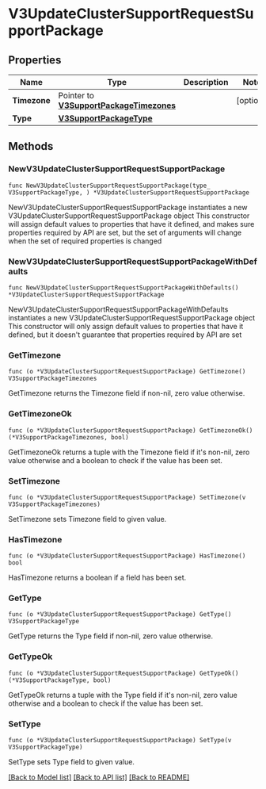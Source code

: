 # V3UpdateClusterSupportRequestSupportPackage

## Properties

Name | Type | Description | Notes
------------ | ------------- | ------------- | -------------
**Timezone** | Pointer to [**V3SupportPackageTimezones**](V3SupportPackageTimezones.md) |  | [optional] 
**Type** | [**V3SupportPackageType**](V3SupportPackageType.md) |  | 

## Methods

### NewV3UpdateClusterSupportRequestSupportPackage

`func NewV3UpdateClusterSupportRequestSupportPackage(type_ V3SupportPackageType, ) *V3UpdateClusterSupportRequestSupportPackage`

NewV3UpdateClusterSupportRequestSupportPackage instantiates a new V3UpdateClusterSupportRequestSupportPackage object
This constructor will assign default values to properties that have it defined,
and makes sure properties required by API are set, but the set of arguments
will change when the set of required properties is changed

### NewV3UpdateClusterSupportRequestSupportPackageWithDefaults

`func NewV3UpdateClusterSupportRequestSupportPackageWithDefaults() *V3UpdateClusterSupportRequestSupportPackage`

NewV3UpdateClusterSupportRequestSupportPackageWithDefaults instantiates a new V3UpdateClusterSupportRequestSupportPackage object
This constructor will only assign default values to properties that have it defined,
but it doesn't guarantee that properties required by API are set

### GetTimezone

`func (o *V3UpdateClusterSupportRequestSupportPackage) GetTimezone() V3SupportPackageTimezones`

GetTimezone returns the Timezone field if non-nil, zero value otherwise.

### GetTimezoneOk

`func (o *V3UpdateClusterSupportRequestSupportPackage) GetTimezoneOk() (*V3SupportPackageTimezones, bool)`

GetTimezoneOk returns a tuple with the Timezone field if it's non-nil, zero value otherwise
and a boolean to check if the value has been set.

### SetTimezone

`func (o *V3UpdateClusterSupportRequestSupportPackage) SetTimezone(v V3SupportPackageTimezones)`

SetTimezone sets Timezone field to given value.

### HasTimezone

`func (o *V3UpdateClusterSupportRequestSupportPackage) HasTimezone() bool`

HasTimezone returns a boolean if a field has been set.

### GetType

`func (o *V3UpdateClusterSupportRequestSupportPackage) GetType() V3SupportPackageType`

GetType returns the Type field if non-nil, zero value otherwise.

### GetTypeOk

`func (o *V3UpdateClusterSupportRequestSupportPackage) GetTypeOk() (*V3SupportPackageType, bool)`

GetTypeOk returns a tuple with the Type field if it's non-nil, zero value otherwise
and a boolean to check if the value has been set.

### SetType

`func (o *V3UpdateClusterSupportRequestSupportPackage) SetType(v V3SupportPackageType)`

SetType sets Type field to given value.



[[Back to Model list]](../README.md#documentation-for-models) [[Back to API list]](../README.md#documentation-for-api-endpoints) [[Back to README]](../README.md)



